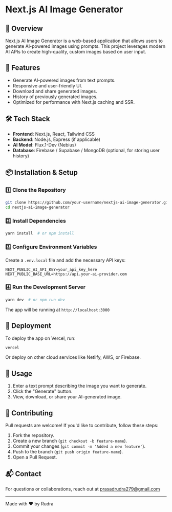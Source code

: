 # Next.js AI Image Generator

## 🚀 Overview
Next.js AI Image Generator is a web-based application that allows users to generate AI-powered images using prompts. This project leverages modern AI APIs to create high-quality, custom images based on user input.

## 🎯 Features
- Generate AI-powered images from text prompts.
- Responsive and user-friendly UI.
- Download and share generated images.
- History of previously generated images.
- Optimized for performance with Next.js caching and SSR.

## 🛠️ Tech Stack
- **Frontend**: Next.js, React, Tailwind CSS
- **Backend**: Node.js, Express (if applicable)
- **AI Model**: Flux.1-Dev (Nebius)
- **Database**: Firebase / Supabase / MongoDB (optional, for storing user history)

## 📦 Installation & Setup

### 1️⃣ Clone the Repository
```sh
git clone https://github.com/your-username/nextjs-ai-image-generator.git
cd nextjs-ai-image-generator
```

### 2️⃣ Install Dependencies
```sh
yarn install  # or npm install
```

### 3️⃣ Configure Environment Variables
Create a `.env.local` file and add the necessary API keys:
```
NEXT_PUBLIC_AI_API_KEY=your_api_key_here
NEXT_PUBLIC_BASE_URL=https://api.your-ai-provider.com
```

### 4️⃣ Run the Development Server
```sh
yarn dev  # or npm run dev
```
The app will be running at `http://localhost:3000`

## 🚀 Deployment
To deploy the app on Vercel, run:
```sh
vercel
```
Or deploy on other cloud services like Netlify, AWS, or Firebase.

## 📸 Usage
1. Enter a text prompt describing the image you want to generate.
2. Click the "Generate" button.
3. View, download, or share your AI-generated image.

## 🤝 Contributing
Pull requests are welcome! If you'd like to contribute, follow these steps:
1. Fork the repository.
2. Create a new branch (`git checkout -b feature-name`).
3. Commit your changes (`git commit -m 'Added a new feature'`).
4. Push to the branch (`git push origin feature-name`).
5. Open a Pull Request.


## 📬 Contact
For questions or collaborations, reach out at prasadrudra279@gmail.com

---
Made with ❤️ by Rudra
